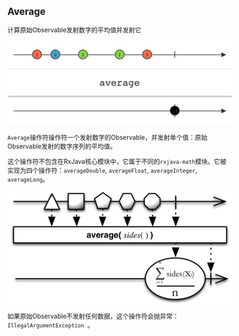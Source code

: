 
## Average

计算原始Observable发射数字的平均值并发射它

![average](../images/operators/average.c.png)

`Average`操作符操作符一个发射数字的Observable，并发射单个值：原始Observable发射的数字序列的平均值。

这个操作符不包含在RxJava核心模块中，它属于不同的`rxjava-math`模块。它被实现为四个操作符：`averageDouble`, `averageFloat`, `averageInteger`, `averageLong`。

![average](../images/operators/average.f.png)

如果原始Observable不发射任何数据，这个操作符会抛异常：`IllegalArgumentException `。
